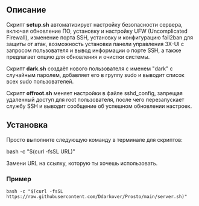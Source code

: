 ## Описание

Скрипт **setup.sh** автоматизирует настройку безопасности сервера, включая обновление ПО, установку и настройку UFW (Uncomplicated Firewall), изменение порта SSH, установку и конфигурацию fail2ban для защиты от атак, возможность установки панели управления 3X-UI с запросом пользователя и вывод информации о порте SSH, а также предлагает опцию для обновления и очистки системы.

Скрипт **dark.sh** создаёт нового пользователя с именем "dark" с случайным паролем, добавляет его в группу sudo и выводит список всех sudo пользователей.

Скрипт **offroot.sh** меняет настройки в файле sshd_config, запрещая удаленный доступ для root пользователя, после чего перезапускает службу SSH и выводит сообщение об успешном обновлении настроек.
## Установка
Просто выполните следующую команду в терминале для скриптов:

bash -c "$(curl -fsSL URL)"

Замени URL на ссылку, которую ты хочешь использовать.
### Пример
```
bash -c "$(curl -fsSL https://raw.githubusercontent.com/Ddarkover/Prosto/main/server.sh)"
```

